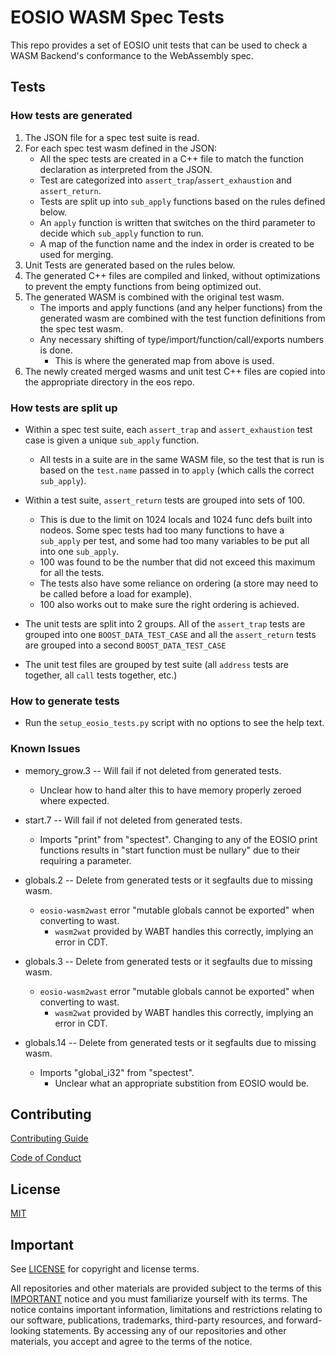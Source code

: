 # EOSIO WASM Spec Tests

This repo provides a set of EOSIO unit tests that can be used to check a WASM Backend's conformance to the
WebAssembly spec.

## Tests
### How tests are generated
1. The JSON file for a spec test suite is read.
2. For each spec test wasm defined in the JSON:
    - All the spec tests are created in a C++ file to match the function declaration as interpreted from the JSON.
    - Test are categorized into `assert_trap`/`assert_exhaustion` and `assert_return`.
    - Tests are split up into `sub_apply` functions based on the rules defined below.
    - An `apply` function is written that switches on the third parameter to decide which `sub_apply` function to run.
    - A map of the function name and the index in order is created to be used for merging.
3. Unit Tests are generated based on the rules below.
4. The generated C++ files are compiled and linked, without optimizations to prevent the empty functions from being optimized out.
5. The generated WASM is combined with the original test wasm.
    - The imports and apply functions (and any helper functions) from the generated wasm are combined with the test function definitions from the spec test wasm.
    - Any necessary shifting of type/import/function/call/exports numbers is done.
        - This is where the generated map from above is used.
6. The newly created merged wasms and unit test C++ files are copied into the appropriate directory in the eos repo.


### How tests are split up
- Within a spec test suite, each `assert_trap` and `assert_exhaustion` test case is given a unique `sub_apply` function.
    - All tests in a suite are in the same WASM file, so the test that is run is based on the `test.name` passed in to `apply` (which calls the correct `sub_apply`).
- Within a test suite, `assert_return` tests are grouped into sets of 100.
    - This is due to the limit on 1024 locals and 1024 func defs built into nodeos. Some spec tests had too many functions to have a `sub_apply` per test, and some had too many variables to be put all into one `sub_apply`.
    - 100 was found to be the number that did not exceed this maximum for all the tests.
    - The tests also have some reliance on ordering (a store may need to be called before a load for example).
    - 100 also works out to make sure the right ordering is achieved.

- The unit tests are split into 2 groups. All of the `assert_trap` tests are grouped into one `BOOST_DATA_TEST_CASE` and all the `assert_return` tests are grouped into a second `BOOST_DATA_TEST_CASE`
- The unit test files are grouped by test suite (all `address` tests are together, all `call` tests together, etc.)


### How to generate tests
- Run the `setup_eosio_tests.py` script with no options to see the help text.


### Known Issues
- memory_grow.3 -- Will fail if not deleted from generated tests.
    - Unclear how to hand alter this to have memory properly zeroed where expected.

- start.7 -- Will fail if not deleted from generated tests.
    - Imports "print" from "spectest". Changing to any of the EOSIO print functions results in "start function must be nullary" due to their requiring a parameter.

- globals.2 -- Delete from generated tests or it segfaults due to missing wasm.
    - `eosio-wasm2wast` error "mutable globals cannot be exported" when converting to wast.
        - `wasm2wat` provided by WABT handles this correctly, implying an error in CDT.
- globals.3 -- Delete from generated tests or it segfaults due to missing wasm.
    - `eosio-wasm2wast` error "mutable globals cannot be exported" when converting to wast.
        - `wasm2wat` provided by WABT handles this correctly, implying an error in CDT.
- globals.14 -- Delete from generated tests or it segfaults due to missing wasm.
    - Imports "global_i32" from "spectest".
        - Unclear what an appropriate substition from EOSIO would be.


## Contributing

[Contributing Guide](./CONTRIBUTING.md)

[Code of Conduct](./CONTRIBUTING.md#conduct)

## License

[MIT](./LICENSE)

## Important

See [LICENSE](./LICENSE) for copyright and license terms.

All repositories and other materials are provided subject to the terms of this [IMPORTANT](./IMPORTANT.md) notice and you must familiarize yourself with its terms.  The notice contains important information, limitations and restrictions relating to our software, publications, trademarks, third-party resources, and forward-looking statements.  By accessing any of our repositories and other materials, you accept and agree to the terms of the notice.
